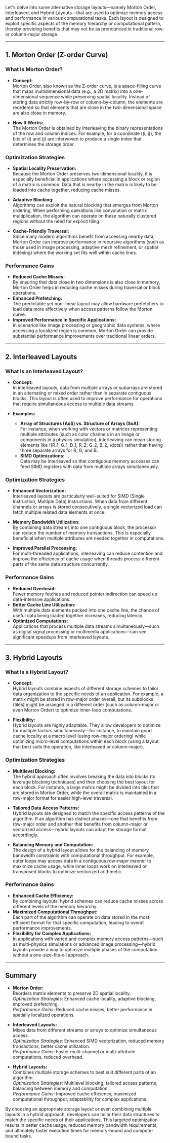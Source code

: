 Let's delve into some alternative storage layouts—namely Morton Order, Interleaved, and Hybrid Layouts—that are used to optimize memory access and performance in various computational tasks. Each layout is designed to exploit specific aspects of the memory hierarchy or computational pattern, thereby providing benefits that may not be as pronounced in traditional row- or column-major storage.

---

## 1. Morton Order (Z-order Curve)

### What Is Morton Order?  
- **Concept:**  
  Morton Order, also known as the Z-order curve, is a space-filling curve that maps multidimensional data (e.g., a 2D matrix) into a one-dimensional sequence while preserving spatial locality. Instead of storing data strictly row-by-row or column-by-column, the elements are reordered so that elements that are close in the two-dimensional space are also close in memory.
  
- **How It Works:**  
  The Morton Order is obtained by interleaving the binary representations of the row and column indices. For example, for a coordinate \((i, j)\), the bits of \(i\) and \(j\) are interwoven to produce a single index that determines the storage order.

### Optimization Strategies  
- **Spatial Locality Preservation:**  
  Because the Morton Order preserves two-dimensional locality, it is especially beneficial in applications where accessing a block or region of a matrix is common. Data that is nearby in the matrix is likely to be loaded into cache together, reducing cache misses.
  
- **Adaptive Blocking:**  
  Algorithms can exploit the natural blocking that emerges from Morton ordering. When performing operations like convolution or matrix multiplication, the algorithm can operate on these naturally clustered regions without the need for explicit tiling.
  
- **Cache-Friendly Traversal:**  
  Since many modern algorithms benefit from accessing nearby data, Morton Order can improve performance in recursive algorithms (such as those used in image processing, adaptive mesh refinement, or spatial indexing) where the working set fits well within cache lines.

### Performance Gains  
- **Reduced Cache Misses:**  
  By ensuring that data close in two dimensions is also close in memory, Morton Order helps in reducing cache misses during traversal or block operations.
- **Enhanced Prefetching:**  
  The predictable yet non-linear layout may allow hardware prefetchers to load data more effectively when access patterns follow the Morton curve.
- **Improved Performance in Specific Applications:**  
  In scenarios like image processing or geographic data systems, where accessing a localized region is common, Morton Order can provide substantial performance improvements over traditional linear orders.

---

## 2. Interleaved Layouts

### What Is an Interleaved Layout?  
- **Concept:**  
  In interleaved layouts, data from multiple arrays or subarrays are stored in an alternating or mixed order rather than in separate contiguous blocks. This layout is often used to improve performance for operations that require simultaneous access to multiple data streams.
  
- **Examples:**  
  - **Array of Structures (AoS) vs. Structure of Arrays (SoA):**  
    For instance, when working with vectors or matrices representing multiple attributes (such as color channels in an image or components in a physics simulation), interleaving can mean storing elements like \((R_1, G_1, B_1, R_2, G_2, B_2, \dots)\) rather than having three separate arrays for R, G, and B.
  - **SIMD Optimizations:**  
    Data may be interleaved so that contiguous memory accesses can feed SIMD registers with data from multiple arrays simultaneously.

### Optimization Strategies  
- **Enhanced Vectorization:**  
  Interleaved layouts are particularly well-suited for SIMD (Single Instruction, Multiple Data) instructions. When data from different channels or arrays is stored consecutively, a single vectorized load can fetch multiple related data elements at once.
  
- **Memory Bandwidth Utilization:**  
  By combining data streams into one contiguous block, the processor can reduce the number of memory transactions. This is especially beneficial when multiple attributes are needed together in computations.
  
- **Improved Parallel Processing:**  
  For multi-threaded applications, interleaving can reduce contention and improve the efficiency of cache usage when threads process different parts of the same data structure concurrently.

### Performance Gains  
- **Reduced Overhead:**  
  Fewer memory fetches and reduced pointer indirection can speed up data-intensive applications.
- **Better Cache Line Utilization:**  
  With multiple data elements packed into one cache line, the chance of useful data being loaded together increases, reducing latency.
- **Optimized Computations:**  
  Applications that process multiple data streams simultaneously—such as digital signal processing or multimedia applications—can see significant speedups from interleaved layouts.

---

## 3. Hybrid Layouts

### What Is a Hybrid Layout?  
- **Concept:**  
  Hybrid layouts combine aspects of different storage schemes to tailor data organization to the specific needs of an application. For example, a matrix might be stored in row-major order overall, but its subblocks (tiles) might be arranged in a different order (such as column-major or even Morton Order) to optimize inner-loop computations.
  
- **Flexibility:**  
  Hybrid layouts are highly adaptable. They allow developers to optimize for multiple factors simultaneously—for instance, to maintain good cache locality at a macro level (using row-major ordering) while optimizing micro-level computations within each block (using a layout that best suits the operation, like interleaved or column-major).

### Optimization Strategies  
- **Multilevel Blocking:**  
  The hybrid approach often involves breaking the data into blocks (to leverage blocking techniques) and then choosing the best layout for each block. For instance, a large matrix might be divided into tiles that are stored in Morton Order, while the overall matrix is maintained in a row-major format for easier high-level traversal.
  
- **Tailored Data Access Patterns:**  
  Hybrid layouts are designed to match the specific access patterns of the algorithm. If an algorithm has distinct phases—one that benefits from row-major order and another that benefits from column-major or vectorized access—hybrid layouts can adapt the storage format accordingly.
  
- **Balancing Memory and Computation:**  
  The design of a hybrid layout allows for the balancing of memory bandwidth constraints with computational throughput. For example, outer loops may access data in a contiguous row-major manner to maximize cache usage, while inner loops work on interleaved or transposed blocks to optimize vectorized arithmetic.

### Performance Gains  
- **Enhanced Cache Efficiency:**  
  By combining layouts, hybrid schemes can reduce cache misses across different levels of the memory hierarchy.
- **Maximized Computational Throughput:**  
  Each part of the algorithm can operate on data stored in the most efficient format for that specific computation, leading to overall performance improvements.
- **Flexibility for Complex Applications:**  
  In applications with varied and complex memory access patterns—such as multi-physics simulations or advanced image processing—hybrid layouts provide a way to optimize multiple phases of the computation without a one-size-fits-all approach.

---

## Summary

- **Morton Order:**  
  Reorders matrix elements to preserve 2D spatial locality.  
  *Optimization Strategies:* Enhanced cache locality, adaptive blocking, improved prefetching.  
  *Performance Gains:* Reduced cache misses, better performance in spatially localized operations.

- **Interleaved Layouts:**  
  Mixes data from different streams or arrays to optimize simultaneous access.  
  *Optimization Strategies:* Enhanced SIMD vectorization, reduced memory transactions, better cache utilization.  
  *Performance Gains:* Faster multi-channel or multi-attribute computations, reduced overhead.

- **Hybrid Layouts:**  
  Combines multiple storage schemes to best suit different parts of an algorithm.  
  *Optimization Strategies:* Multilevel blocking, tailored access patterns, balancing between memory and computation.  
  *Performance Gains:* Improved cache efficiency, maximized computational throughput, adaptability for complex applications.

By choosing an appropriate storage layout or even combining multiple layouts in a hybrid approach, developers can tailor their data structures to match the specific needs of their applications. This targeted optimization results in better cache usage, reduced memory bandwidth requirements, and ultimately faster execution times for memory-bound and compute-bound tasks.